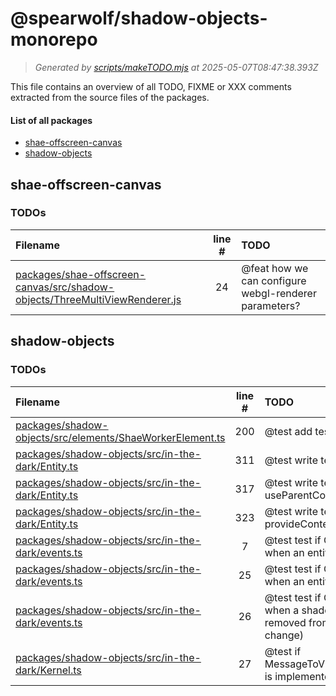
# @spearwolf/shadow-objects-monorepo

> _Generated by [scripts/makeTODO.mjs](scripts/makeTODO.mjs) at 2025-05-07T08:47:38.393Z_

This file contains an overview of all TODO, FIXME or XXX comments extracted from the source files of the packages.

#### List of all packages

- [shae-offscreen-canvas](#shae-offscreen-canvas)
- [shadow-objects](#shadow-objects)


## shae-offscreen-canvas

### TODOs
| Filename | line # | TODO |
|:------|:------:|:------|
| [packages/shae-offscreen-canvas/src/shadow-objects/ThreeMultiViewRenderer.js](packages/shae-offscreen-canvas/src/shadow-objects/ThreeMultiViewRenderer.js#L24) | 24 | @feat how we can configure webgl-renderer parameters? |


## shadow-objects

### TODOs
| Filename | line # | TODO |
|:------|:------:|:------|
| [packages/shadow-objects/src/elements/ShaeWorkerElement.ts](packages/shadow-objects/src/elements/ShaeWorkerElement.ts#L200) | 200 | @test add tests for defer destroy |
| [packages/shadow-objects/src/in-the-dark/Entity.ts](packages/shadow-objects/src/in-the-dark/Entity.ts#L311) | 311 | @test write tests for useContext() |
| [packages/shadow-objects/src/in-the-dark/Entity.ts](packages/shadow-objects/src/in-the-dark/Entity.ts#L317) | 317 | @test write tests for useParentContext() |
| [packages/shadow-objects/src/in-the-dark/Entity.ts](packages/shadow-objects/src/in-the-dark/Entity.ts#L323) | 323 | @test write tests for provideContext() |
| [packages/shadow-objects/src/in-the-dark/events.ts](packages/shadow-objects/src/in-the-dark/events.ts#L7) | 7 | @test test if OnCreate is called when an entity token is changed |
| [packages/shadow-objects/src/in-the-dark/events.ts](packages/shadow-objects/src/in-the-dark/events.ts#L25) | 25 | @test test if OnDestroy is called when an entity is destroyed |
| [packages/shadow-objects/src/in-the-dark/events.ts](packages/shadow-objects/src/in-the-dark/events.ts#L26) | 26 | @test test if OnDestroy is called when a shadow-object is removed from an entity (token-change) |
| [packages/shadow-objects/src/in-the-dark/Kernel.ts](packages/shadow-objects/src/in-the-dark/Kernel.ts#L27) | 27 | @test if MessageToView#traverseChildren is implemented all the way down |

